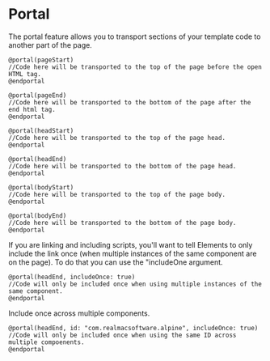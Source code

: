 # Portal

The  portal feature allows you to transport sections of your template code to another part of the page.

```
@portal(pageStart)
//Code here will be transported to the top of the page before the open HTML tag.
@endportal
```

```
@portal(pageEnd)
//Code here will be transported to the bottom of the page after the end html tag.
@endportal
```

```
@portal(headStart)
//Code here will be transported to the top of the page head.
@endportal
```

```
@portal(headEnd)
//Code here will be transported to the bottom of the page head.
@endportal
```

```
@portal(bodyStart)
//Code here will be transported to the top of the page body.
@endportal
```

```
@portal(bodyEnd)
//Code here will be transported to the bottom of the page body.
@endportal
```

If you are linking and including scripts, you'll want to tell Elements to only include the link once (when multiple instances of the same component are on the page). To do that you can use the "includeOne argument.

```
@portal(headEnd, includeOnce: true)
//Code will only be included once when using multiple instances of the same component.
@endportal
```

Include once across multiple components.

```
@portal(headEnd, id: "com.realmacsoftware.alpine", includeOnce: true)
//Code will only be included once when using the same ID across multiple compoenents.
@endportal

```
